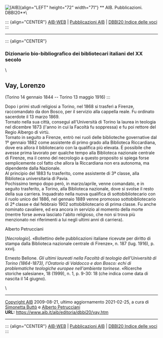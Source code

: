 ![\[AIB\]](/aib/wi/aibv72.gif){align="LEFT" height="72" width="71"}
** AIB. Pubblicazioni. DBBI20**\

::: {align="CENTER"}
[AIB-WEB](/) \| [Pubblicazioni AIB](/pubblicazioni/) \| [DBBI20 Indice
delle voci](dbbi20.htm)
:::

------------------------------------------------------------------------

::: {align="CENTER"}
### Dizionario bio-bibliografico dei bibliotecari italiani del XX secolo

\

## Vay, Lorenzo

(Torino 14 gennaio 1844 -- Torino 13 maggio 1916)
:::

Dopo i primi studi religiosi a Torino, nel 1868 si trasferì a Firenze,
raccomandato da don Bosco, per il servizio alla cappella reale. Fu
ordinato sacerdote il 13 marzo 1869.\
Tornato nella sua città, conseguì all\'Università di Torino la laurea in
teologia nel dicembre 1873 (l\'anno in cui la Facoltà fu soppressa) e fu
poi rettore del Regio Albergo di virtù.\
Tornato in seguito a Firenze, entrò nei ruoli delle biblioteche
governative dal 1º gennaio 1882 come assistente di primo grado alla
Biblioteca Riccardiana, dove era allora il bibliotecario con la
qualifica più elevata. È possibile che avesse prima lavorato per qualche
tempo alla Biblioteca nazionale centrale di Firenze, ma il cenno del
necrologio a questo proposito si spiega forse semplicemente col fatto
che allora la Riccardiana non era autonoma, ma dipendente dalla
Nazionale.\
Al principio del 1883 fu trasferito, come assistente di 3ª classe, alla
Biblioteca universitaria di Pavia.\
Pochissimo tempo dopo però, in marzo/aprile, venne comandato, e in
seguito trasferito, a Torino, alla Biblioteca nazionale, dove si svolse
il resto della sua carriera. Inquadrato nella nuova qualifica di
sottobibliotecario con il ruolo unico del 1886, nel gennaio 1889 venne
promosso sottobibliotecario di 2ª classe e dal febbraio 1902
sottobibliotecario di prima classe. Fu anche nominato cavaliere, ed era
ancora in servizio al momento della morte (mentre forse aveva lasciato
l\'abito religioso, che non si trova più menzionato nei riferimenti a
lui negli ultimi anni di carriera).

Alberto Petrucciani

\[*Necrologio*\]. «Bollettino delle pubblicazioni italiane ricevute per
diritto di stampa dalla Biblioteca nazionale centrale di Firenze», n.
187 (lug. 1916), p. xxvij.

Ernesto Bellone. *Gli ultimi laureati nella Facoltà di teologia
dell\'Università di Torino (1864-1873), l\'Oratorio di Valdocco e don
Bosco: echi di problematiche teologiche europee nell\'ambiente
torinese*. «Ricerche storiche salesiane», 18 (1999), n. 1, p. 9-30: 18
(che indica come data di nascita il 14 giugno).

\

------------------------------------------------------------------------

[Copyright AIB](/su-questo-sito/dichiarazione-di-copyright-aib-web/)
2009-08-21, ultimo aggiornamento 2021-02-25, a cura di [Simonetta
Buttò](/aib/redazione3.htm) e [Alberto
Petrucciani](/su-questo-sito/redazione-aib-web/)\
**URL:** https://www.aib.it/aib/editoria/dbbi20/vay.htm

------------------------------------------------------------------------

::: {align="CENTER"}
[AIB-WEB](/) \| [Pubblicazioni AIB](/pubblicazioni/) \| [DBBI20 Indice
delle voci](dbbi20.htm)
:::

